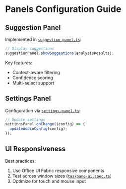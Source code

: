 # Panels Configuration Guide

## Suggestion Panel
Implemented in [`suggestion-panel.ts`](src/addins/word/components/panels/suggestion-panel.ts):
```typescript
// Display suggestions
suggestionPanel.showSuggestions(analysisResults);
```

Key features:
- Context-aware filtering
- Confidence scoring
- Multi-select support

## Settings Panel
Configuration via [`settings-panel.ts`](src/addins/word/components/panels/settings-panel.ts):
```typescript
// Update settings
settingsPanel.onChange((config) => {
  updateAddinConfig(config);
});
```

## UI Responsiveness
Best practices:
1. Use Office UI Fabric responsive components
2. Test across window sizes ([`taskpane-ui.spec.ts`](src/addins/word/__tests__/taskpane/taskpane-ui.spec.ts))
3. Optimize for touch and mouse input